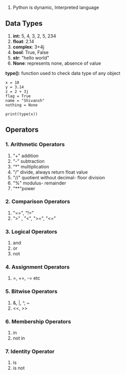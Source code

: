 1. Python is dynamic, Interpreted language

## **Data Types**

1.  **int:** 5, 4, 3, 2, 5, 234
2.  **float**: 2.14
3.  **complex**: 3+4j
4.  **bool**: True, False
5.  **str**: "hello world"
6.  **None**: represents none, absence of value

**type()**: function used to check data type of any object

```
x = 10
y = 3.14
z = 2 + 3j
flag = True
name = "Shivansh"
nothing = None

print(type(x))
```

## **Operators**

### 1. Arithmetic Operators

1. "+" addition
2. "-" subtraction
3. "\*" multiplication
4. "/" divide, always return float value
5. "//" quotient without decimal- floor division
6. "%" modulus- remainder
7. "\*\*"power

### 2. Comparison Operators

1. "\==", "!="
2. ">" , "<", ">=", "<="

### 3. Logical Operators

1. and
2. or
3. not

### 4. Assignment Operators

1. =, +=, -= etc

### 5. Bitwise Operators

1. &, |, ^, ~
2. <<, >>

### 6. Membership Operators

1. in
2. not in

### 7. Identity Operator

1. is
2. is not
